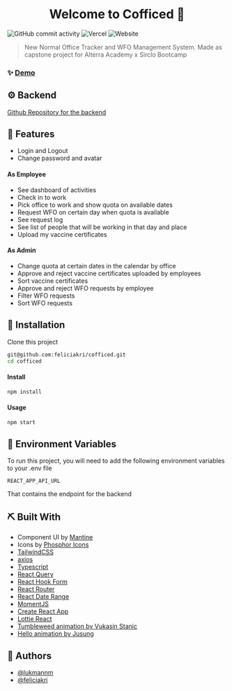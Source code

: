 <h1 align="center">Welcome to Cofficed 👋</h1>

![GitHub commit activity](https://img.shields.io/github/commit-activity/m/feliciakri/cofficed)
![Vercel](https://vercelbadge.vercel.app/api/feliciakri/cofficed)
![Website](https://img.shields.io/website?url=https%3A%2F%2Fcofficed.tech)

> New Normal Office Tracker and WFO Management System. Made as capstone project for Alterra Academy x Sirclo Bootcamp

### ✨ [Demo](https://cofficed.tech)

## ⚙️ Backend

[Github Repository for the backend](https://github.com/HamzahAA15/group2-project-capstone)

## 🔮 Features

-   Login and Logout
-   Change password and avatar

#### As Employee

-   See dashboard of activities
-   Check in to work
-   Pick office to work and show quota on available dates
-   Request WFO on certain day when quota is available
-   See request log
-   See list of people that will be working in that day and place
-   Upload my vaccine certificates

#### As Admin

-   Change quota at certain dates in the calendar by office
-   Approve and reject vaccine certificates uploaded by employees
-   Sort vaccine certificates
-   Approve and reject WFO requests by employee
-   Filter WFO requests
-   Sort WFO requests

## 🧰 Installation

Clone this project

```sh
git@github.com:feliciakri/cofficed.git
cd cofficed
```

#### Install

```sh
npm install
```

#### Usage

```sh
npm start
```

## 🙊 Environment Variables

To run this project, you will need to add the following environment variables to your .env file

`REACT_APP_API_URL`

That contains the endpoint for the backend

## ⛏️ Built With

-   Component UI by [Mantine](https://mantine.dev)
-   Icons by [Phosphor Icons](https://phosphoricons.com/)
-   [TailwindCSS](tailwindcss.com/)
-   [axios](https://github.com/axios/axios)
-   [Typescript](https://www.typescriptlang.org/)
-   [React Query](react-query.tanstack.com/)
-   [React Hook Form](https://react-hook-form.com/)
-   [React Router](https://reactrouter.com/)
-   [React Date Range](https://github.com/hypeserver/react-date-range)
-   [MomentJS](https://momentjs.com/)
-   [Create React App](https://create-react-app.dev/)
-   [Lottie React](https://github.com/Gamote/lottie-react)
-   [Tumbleweed animation by Vukasin Stanic](https://lottiefiles.com/58407-tumbleweed)
-   [Hello animation by Jusung](https://lottiefiles.com/38459-hello)

## 👤 Authors

-   [@lukmannm](https://github.com/lukmannm/)
-   [@feliciakri](https://github.com/feliciakri/)

